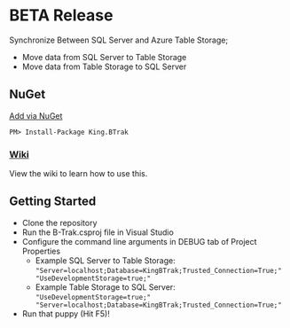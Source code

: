 BETA Release
===========

Synchronize Between SQL Server and Azure Table Storage;
+ Move data from SQL Server to Table Storage
+ Move data from Table Storage to SQL Server

## NuGet
[Add via NuGet](https://www.nuget.org/packages/King.BTrak)
```
PM> Install-Package King.BTrak
```

### [Wiki](https://github.com/jefking/King.B-Trak/wiki)
View the wiki to learn how to use this.

## Getting Started
* Clone the repository
* Run the B-Trak.csproj file in Visual Studio
* Configure the command line arguments in DEBUG tab of Project Properties
  * Example SQL Server to Table Storage: <code>"Server=localhost;Database=KingBTrak;Trusted_Connection=True;" "UseDevelopmentStorage=true;"</code>
  * Example Table Storage to SQL Server: <code>"UseDevelopmentStorage=true;" "Server=localhost;Database=KingBTrak;Trusted_Connection=True;"</code>
* Run that puppy (Hit F5)!